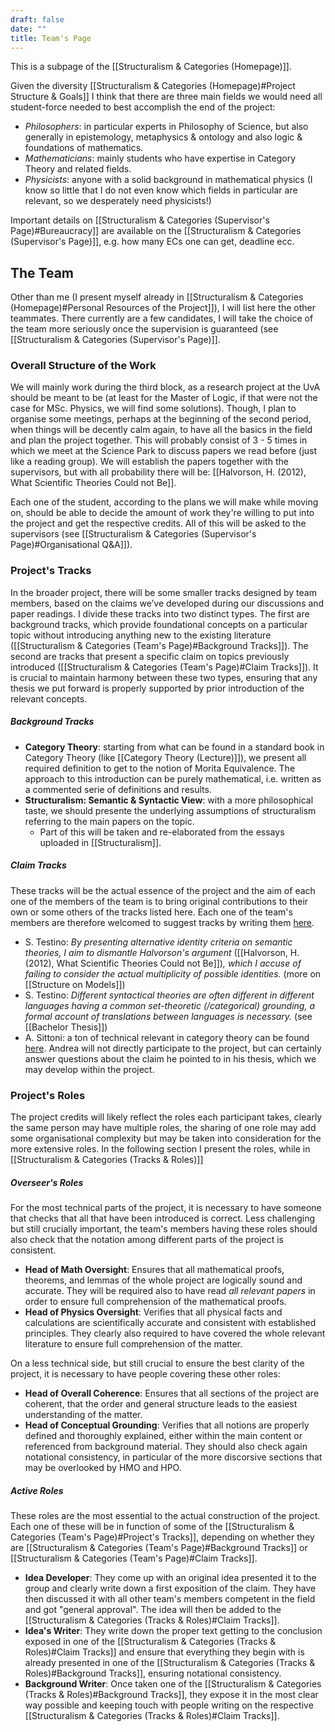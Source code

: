```yaml
---
draft: false
date: ""
title: Team's Page
---
```

This is a subpage of the [[Structuralism & Categories (Homepage)]].

Given the diversity [[Structuralism & Categories (Homepage)#Project Structure & Goals]] I think that there are three main fields we would need all student-force needed to best accomplish the end of the project:
- _Philosophers_: in particular experts in Philosophy of Science, but also generally in epistemology, metaphysics & ontology and also logic & foundations of mathematics.
- _Mathematicians_: mainly students who have expertise in Category Theory and related fields. 
- _Physicists_: anyone with a solid background in mathematical physics (I know so little that I do not even know which fields in particular are relevant, so we desperately need physicists!)

Important details on [[Structuralism & Categories (Supervisor's Page)#Bureaucracy]] are available on the [[Structuralism & Categories (Supervisor's Page)]], e.g. how many ECs one can get, deadline ecc.
## The Team
Other than me (I present myself already in [[Structuralism & Categories (Homepage)#Personal Resources of the Project]]), I will list here the other teammates. There currently are a few candidates, I will take the choice of the team more seriously once the supervision is guaranteed (see [[Structuralism & Categories (Supervisor's Page)]].
### Overall Structure of the Work
We will mainly work during the third block, as a research project at the UvA should be meant to be (at least for the Master of Logic, if that were not the case for MSc. Physics, we will find some solutions). Though, I plan to organise some meetings, perhaps at the beginning of the second period, when things will be decently calm again, to have all the basics in the field and plan the project together. This will probably consist of 3 - 5 times in which we meet at the Science Park to discuss papers we read before (just like a reading group). We will establish the papers together with the supervisors, but with all probability there will be: [[Halvorson, H. (2012), What Scientific Theories Could not Be]].

Each one of the student, according to the plans we will make while moving on, should be able to decide the amount of work they're willing to put into the project and get the respective credits. All of this will be asked to the supervisors (see [[Structuralism & Categories (Supervisor's Page)#Organisational Q&A]]).
### Project's Tracks
In the broader project, there will be some smaller tracks designed by team members, based on the claims we’ve developed during our discussions and paper readings. I divide these tracks into two distinct types. The first are background tracks, which provide foundational concepts on a particular topic without introducing anything new to the existing literature ([[Structuralism & Categories (Team's Page)#Background Tracks]]). The second are tracks that present a specific claim on topics previously introduced ([[Structuralism & Categories (Team's Page)#Claim Tracks]]). It is crucial to maintain harmony between these two types, ensuring that any thesis we put forward is properly supported by prior introduction of the relevant concepts.
##### Background Tracks
- **Category Theory**: starting from what can be found in a standard book in Category Theory (like [[Category Theory (Lecture)]]), we present all required definition to get to the notion of Morita Equivalence. The approach to this introduction can be purely mathematical, i.e. written as a commented serie of definitions and results.
- **Structuralism: Semantic & Syntactic View**: with a more philosophical taste, we should presente the underlying assumptions of structuralism referring to the main papers on the topic.
	- Part of this will be taken and re-elaborated from the essays uploaded in [[Structuralism]].
##### Claim Tracks
These tracks will be the actual essence of the project and the aim of each one of the members of the team is to bring original contributions to their own or some others of the tracks listed here. Each one of the team's members are therefore welcomed to suggest tracks by writing them [here](https://www.overleaf.com/9972377763krshjstwzmwx#d9e0ff).
- S. Testino: _By presenting alternative identity criteria on semantic theories, I aim to dismantle Halvorson's argument_ ([[Halvorson, H. (2012), What Scientific Theories Could not Be]])_, which I accuse of failing to consider the actual multiplicity of possible identities._ (more on [[Structure on Models]])
- S. Testino: _Different syntactical theories are often different in different languages having a common set-theoretic (/categorical) grounding, a formal account of translations between languages is necessary._ (see [[Bachelor Thesis]])
- A. Sittoni: a ton of technical relevant in category theory can be found [here](https://drive.google.com/drive/folders/1-PKOMLwWCvZb8dQ43dpHyWLGiw2vnQJO). Andrea will not directly participate to the project, but can certainly answer questions about the claim he pointed to in his thesis, which we may develop within the project.
### Project's Roles
The project credits will likely reflect the roles each participant takes, clearly the same person may have multiple roles, the sharing of one role may add some organisational complexity but may be taken into consideration for the more extensive roles. In the following section I present the roles, while in [[Structuralism & Categories (Tracks & Roles)]]
##### Overseer's Roles
For the most technical parts of the project, it is necessary to have someone that checks that all that have been introduced is correct. Less challenging but still crucially important, the team's members having these roles should also check that the notation among different parts of the project is consistent.
- **Head of Math Oversight**: Ensures that all mathematical proofs, theorems, and lemmas of the whole project are logically sound and accurate. They will be required also to have read _all relevant papers_ in order to ensure full comprehension of the mathematical proofs.
- **Head of Physics Oversight**: Verifies that all physical facts and calculations are scientifically accurate and consistent with established principles. They clearly also required to have covered the whole relevant literature to ensure full comprehension of the matter.

On a less technical side, but still crucial to ensure the best clarity of the project, it is necessary to have people covering these other roles:
- **Head of Overall Coherence**: Ensures that all sections of the project are coherent, that the order and general structure leads to the easiest understanding of the matter.
- **Head of Conceptual Grounding**: Verifies that all notions are properly defined and thoroughly explained, either within the main content or referenced from background material. They should also check again notational consistency, in particular of the more discorsive sections that may be overlooked by HMO and HPO. 
##### Active Roles
These roles are the most essential to the actual construction of the project. Each one of these will be in function of some of the [[Structuralism & Categories (Team's Page)#Project's Tracks]], depending on whether they are [[Structuralism & Categories (Team's Page)#Background Tracks]] or [[Structuralism & Categories (Team's Page)#Claim Tracks]].
- **Idea Developer**: They come up with an original idea presented it to the group and clearly write down a first exposition of the claim. They have then discussed it with all other team's members competent in the field and got "general approval". The idea will then be added to the [[Structuralism & Categories (Tracks & Roles)#Claim Tracks]].
- **Idea's Writer**: They write down the proper text getting to the conclusion exposed in one of the [[Structuralism & Categories (Tracks & Roles)#Claim Tracks]] and ensure that everything they begin with is already presented in one of the [[Structuralism & Categories (Tracks & Roles)#Background Tracks]], ensuring notational consistency.
- **Background Writer**: Once taken one of the [[Structuralism & Categories (Tracks & Roles)#Background Tracks]], they expose it in the most clear way possible and keeping touch with people writing on the respective [[Structuralism & Categories (Tracks & Roles)#Claim Tracks]].